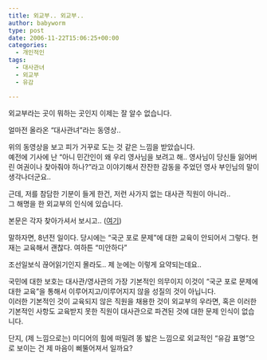 ```yaml
---
title: 외교부.. 외교부..
author: babyworm
type: post
date: 2006-11-22T15:06:25+00:00
categories:
  - 개인적인
tags:
  - 대사관녀
  - 외교부
  - 유감

---
```

외교부라는 곳이 뭐하는 곳인지 이제는 잘 알수 없습니다. 

얼마전 올라온 “대사관녀”라는 동영상.. 

위의 동영상을 보고 피가 거꾸로 도는 것 같은 느낌을 받았습니다.<br>
예전에 기사에 난 “아니 민간인이 왜 우리 영사님을 보려고 해.. 영사님이 당신들 잃어버린 여권이나 찾아줘야 하나?”라고 이야기해서 잔잔한 감동을 주었던 영사 부인님의 말이 생각나더군요..

근데, 저를 참담한 기분이 들게 한건, 저런 사가지 없는 대사관 직원이 아니라..<br>
그 해명을 한 외교부의 인식에 있습니다. 

본문은 각자 찾아가셔서 보시고.. ([여기][1])

말하자면, 8년전 일이다. 당시에는 “국군 포로 문제”에 대한 교육이 안되어서 그렇다. 현재는 교육해서 괜찮다. 여하튼 “미안하다”

조선일보식 끊어읽기인지 몰라도.. 제 눈에는 이렇게 요약되는데요..

국민에 대한 보호는 대사관/영사관의 가장 기본적인 의무이지 이것이 “국군 포로 문제에 대한 교육”을 통해서 이루어지고/이루어지지 않을 성질의 것이 아닙니다.<br>
이러한 기본적인 것이 교육되지 않은 직원을 채용한 것이 외교부의 우라면, 혹은 이러한 기본적인 사항도 교육받지 못한 직원이 대사관으로 파견된 것에 대한 문제 인식이 없습니다. 

단지, (제 느낌으로는) 미디어의 힘에 떠밀려 똥 밟은 느낌으로 외교적인 “유감 표명”으로 보이는 건 제 마음이 삐뚤어져서 일까요?

 [1]: http://news.naver.com/news/read.php?mode=LSD&office_id=003&article_id=0000241476§ion_id=100&menu_id=100
